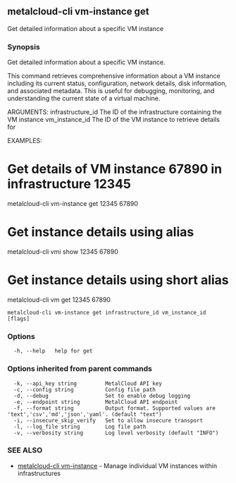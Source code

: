 ## metalcloud-cli vm-instance get

Get detailed information about a specific VM instance

### Synopsis

Get detailed information about a specific VM instance.

This command retrieves comprehensive information about a VM instance including
its current status, configuration, network details, disk information, and
associated metadata. This is useful for debugging, monitoring, and understanding
the current state of a virtual machine.

ARGUMENTS:
  infrastructure_id  The ID of the infrastructure containing the VM instance
  vm_instance_id     The ID of the VM instance to retrieve details for

EXAMPLES:
  # Get details of VM instance 67890 in infrastructure 12345
  metalcloud-cli vm-instance get 12345 67890
  
  # Get instance details using alias
  metalcloud-cli vmi show 12345 67890
  
  # Get instance details using short alias
  metalcloud-cli vm get 12345 67890

```
metalcloud-cli vm-instance get infrastructure_id vm_instance_id [flags]
```

### Options

```
  -h, --help   help for get
```

### Options inherited from parent commands

```
  -k, --api_key string         MetalCloud API key
  -c, --config string          Config file path
  -d, --debug                  Set to enable debug logging
  -e, --endpoint string        MetalCloud API endpoint
  -f, --format string          Output format. Supported values are 'text','csv','md','json','yaml'. (default "text")
  -i, --insecure_skip_verify   Set to allow insecure transport
  -l, --log_file string        Log file path
  -v, --verbosity string       Log level verbosity (default "INFO")
```

### SEE ALSO

* [metalcloud-cli vm-instance](metalcloud-cli_vm-instance.md)	 - Manage individual VM instances within infrastructures

